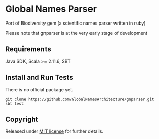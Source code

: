 Global Names Parser
===================

Port of Biodiversity gem (a scientific names parser written in ruby)

Please note that gnparser is at the very early stage of development

Requirements
------------

Java SDK, Scala >= 2.11.6, SBT

Install and Run Tests
---------------------

There is no official package yet.

```
git clone https://github.com/GlobalNamesArchitecture/gnparser.git
sbt test
```

Copyright
---------

Released under [MIT license][license] for further details.

[license]: /LICENSE
